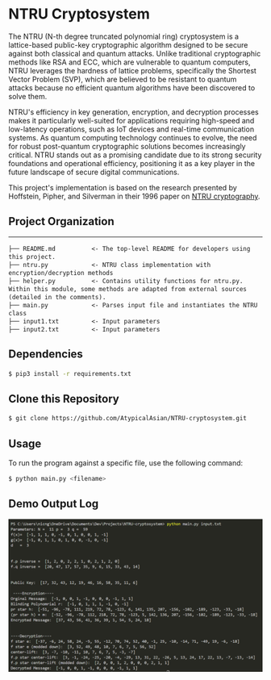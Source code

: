 # NTRU Cryptosystem

The NTRU (N-th degree truncated polynomial ring) cryptosystem is a lattice-based public-key cryptographic algorithm designed to be secure against both classical and quantum attacks.
Unlike traditional cryptographic methods like RSA and ECC, which are vulnerable to quantum computers, NTRU leverages the hardness of lattice problems, specifically the Shortest Vector Problem (SVP),
which are believed to be resistant to quantum attacks because no efficient quantum algorithms have been discovered to solve them.

NTRU's efficiency in key generation, encryption, and decryption processes makes it particularly well-suited for applications requiring high-speed and
low-latency operations, such as IoT devices and real-time communication systems. As quantum computing technology continues to evolve, the need for robust post-quantum cryptographic solutions becomes increasingly critical.
NTRU stands out as a promising candidate due to its strong security foundations and operational efficiency, positioning it as a key player in the future landscape of secure digital communications.

This project's implementation is based on the research presented by Hoffstein, Pipher, and Silverman in their 1996 paper on <a href = "https://www.ntru.org/f/hps98.pdf"> NTRU cryptography<a/>.

## Project Organization

---

    ├── README.md          <- The top-level README for developers using this project.
    ├── ntru.py            <- NTRU class implementation with encryption/decryption methods
    ├── helper.py          <- Contains utility functions for ntru.py. Within this module, some methods are adapted from external sources (detailed in the comments).
    ├── main.py            <- Parses input file and instantiates the NTRU class
    ├── input1.txt         <- Input parameters
    ├── input2.txt         <- Input parameters

## Dependencies

```bash
$ pip3 install -r requirements.txt
```

## Clone this Repository

```bash
$ git clone https://github.com/AtypicalAsian/NTRU-cryptosystem.git
```

## Usage
To run the program against a specific file, use the following command:
```bash
$ python main.py <filename>
```

## Demo Output Log
![DEMO OUTPUT!](demo_output.png)

